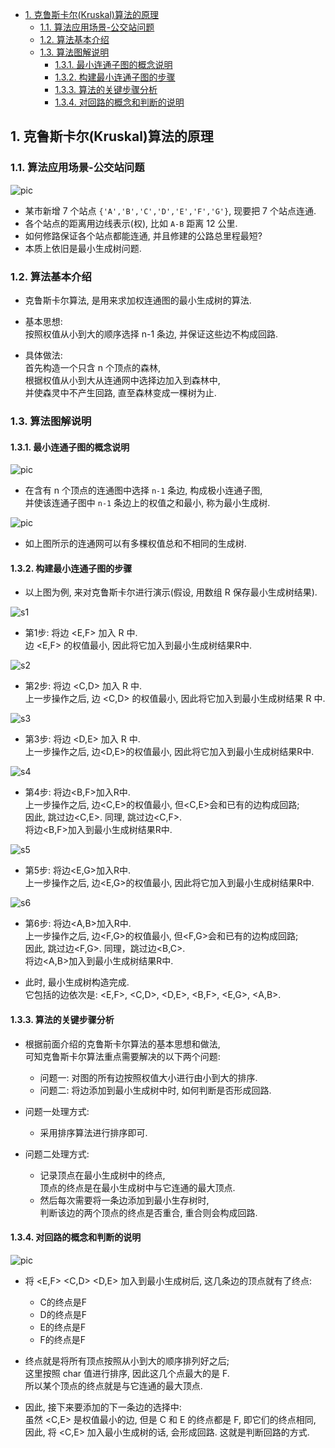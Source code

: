 <!-- TOC -->

- [1. 克鲁斯卡尔(Kruskal)算法的原理](#1-克鲁斯卡尔kruskal算法的原理)
  - [1.1. 算法应用场景-公交站问题](#11-算法应用场景-公交站问题)
  - [1.2. 算法基本介绍](#12-算法基本介绍)
  - [1.3. 算法图解说明](#13-算法图解说明)
    - [1.3.1. 最小连通子图的概念说明](#131-最小连通子图的概念说明)
    - [1.3.2. 构建最小连通子图的步骤](#132-构建最小连通子图的步骤)
    - [1.3.3. 算法的关键步骤分析](#133-算法的关键步骤分析)
    - [1.3.4. 对回路的概念和判断的说明](#134-对回路的概念和判断的说明)

<!-- /TOC -->

## 1. 克鲁斯卡尔(Kruskal)算法的原理

### 1.1. 算法应用场景-公交站问题
![pic](../99.images/2020-08-12-13-54-32.png)  
- 某市新增 7 个站点 `{'A','B','C','D','E','F','G'}`, 现要把 7 个站点连通.
- 各个站点的距离用边线表示(权), 比如 `A-B` 距离 12 公里.  
- 如何修路保证各个站点都能连通, 并且修建的公路总里程最短?
- 本质上依旧是最小生成树问题.

### 1.2. 算法基本介绍
- 克鲁斯卡尔算法, 是用来求加权连通图的最小生成树的算法.

- 基本思想:  
  按照权值从小到大的顺序选择 n-1 条边, 并保证这些边不构成回路.

- 具体做法:  
  首先构造一个只含 n 个顶点的森林,  
  根据权值从小到大从连通网中选择边加入到森林中,  
  并使森灵中不产生回路, 直至森林变成一棵树为止.

### 1.3. 算法图解说明

#### 1.3.1. 最小连通子图的概念说明
![pic](../99.images/2020-08-12-15-43-49.png)  
- 在含有 n 个顶点的连通图中选择 `n-1` 条边, 构成极小连通子图,  
  并使该连通子图中 `n-1` 条边上的权值之和最小, 称为最小生成树.
  
![pic](../99.images/2020-08-12-15-44-52.png)  
- 如上图所示的连通网可以有多棵权值总和不相同的生成树.

#### 1.3.2. 构建最小连通子图的步骤
- 以上图为例, 来对克鲁斯卡尔进行演示(假设, 用数组 R 保存最小生成树结果).

![s1](../99.images/2020-08-12-16-28-59.png)
- 第1步: 将边 <E,F> 加入 R 中.   
    边 <E,F> 的权值最小, 因此将它加入到最小生成树结果R中.  

![s2](../99.images/2020-08-12-16-29-48.png)
- 第2步: 将边 <C,D> 加入 R 中.    
    上一步操作之后, 边 <C,D> 的权值最小, 因此将它加入到最小生成树结果 R 中.  

![s3](../99.images/2020-08-12-16-30-14.png)
- 第3步: 将边 <D,E> 加入 R 中.  
    上一步操作之后, 边<D,E>的权值最小, 因此将它加入到最小生成树结果R中.  

![s4](../99.images/2020-08-12-16-30-39.png)
- 第4步: 将边<B,F>加入R中.  
    上一步操作之后, 边<C,E>的权值最小, 但<C,E>会和已有的边构成回路;   
    因此, 跳过边<C,E>. 同理, 跳过边<C,F>.  
    将边<B,F>加入到最小生成树结果R中.  

![s5](../99.images/2020-08-12-16-31-16.png)
- 第5步: 将边<E,G>加入R中.  
    上一步操作之后, 边<E,G>的权值最小, 因此将它加入到最小生成树结果R中.  

![s6](../99.images/2020-08-12-16-31-45.png)
- 第6步: 将边<A,B>加入R中.  
    上一步操作之后, 边<F,G>的权值最小, 但<F,G>会和已有的边构成回路;  
    因此, 跳过边<F,G>. 同理，跳过边<B,C>.  
    将边<A,B>加入到最小生成树结果R中.

- 此时, 最小生成树构造完成.   
  它包括的边依次是: <E,F>, <C,D>, <D,E>, <B,F>, <E,G>, <A,B>.

#### 1.3.3. 算法的关键步骤分析
- 根据前面介绍的克鲁斯卡尔算法的基本思想和做法,   
  可知克鲁斯卡尔算法重点需要解决的以下两个问题:  
  - 问题一: 对图的所有边按照权值大小进行由小到大的排序.
  - 问题二: 将边添加到最小生成树中时, 如何判断是否形成回路.

- 问题一处理方式:  
  - 采用排序算法进行排序即可.

- 问题二处理方式:  
  - 记录顶点在最小生成树中的终点,  
  顶点的终点是在最小生成树中与它连通的最大顶点.  
  - 然后每次需要将一条边添加到最小生存树时,  
  判断该边的两个顶点的终点是否重合, 重合则会构成回路.

#### 1.3.4. 对回路的概念和判断的说明
![pic](../99.images/2020-08-12-17-15-51.png)  
- 将 <E,F> <C,D> <D,E> 加入到最小生成树后, 这几条边的顶点就有了终点:  
  - C的终点是F
  - D的终点是F
  - E的终点是F
  - F的终点是F

- 终点就是将所有顶点按照从小到大的顺序排列好之后;  
  这里按照 char 值进行排序, 因此这几个点最大的是 F.  
  所以某个顶点的终点就是与它连通的最大顶点.    

- 因此, 接下来要添加的下一条边的选择中:  
  虽然 <C,E> 是权值最小的边, 但是 C 和 E 的终点都是 F, 即它们的终点相同,  
  因此, 将 <C,E> 加入最小生成树的话, 会形成回路. 这就是判断回路的方式.